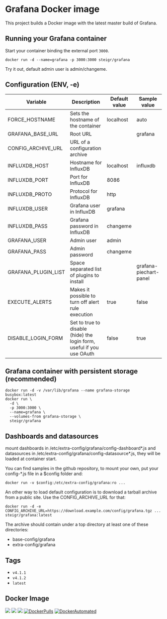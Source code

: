 # Grafana Docker image

This project builds a Docker image with the latest master build of Grafana.

## Running your Grafana container

Start your container binding the external port `3000`.

    docker run -d --name=grafana -p 3000:3000 steigr/grafana

Try it out, default admin user is admin/changeme.

## Configuration (ENV, -e)

Variable | Description | Default value | Sample value 
-------- | ----------- | ------------- | ------------
FORCE_HOSTNAME | Sets the hostname of the container | localhost | auto 
GRAFANA_BASE_URL | Root URL | | grafana
CONFIG_ARCHIVE_URL | URL of a configuration archive | | 
INFLUXDB_HOST | Hostname for InfluxDB | localhost | influxdb
INFLUXDB_PORT | Port for InfluxDB | 8086 |
INFLUXDB_PROTO | Protocol for InfluxDB | http |
INFLUXDB_USER | Grafana user in InfluxDB | grafana |
INFLUXDB_PASS | Grafana password in InfluxDB | changeme |
GRAFANA_USER | Admin user | admin |
GRAFANA_PASS | Admin password | changeme |
GRAFANA_PLUGIN_LIST | Space separated list of plugins to install | | grafana-piechart-panel
EXECUTE_ALERTS | Makes it possible to turn off alert rule execution | true | false
DISABLE_LOGIN_FORM | Set to true to disable (hide) the login form, useful if you use OAuth | false | true

## Grafana container with persistent storage (recommended)

    docker run -d -v /var/lib/grafana --name grafana-storage busybox:latest
    docker run \
      -d \
      -p 3000:3000 \
      --name=grafana \
      --volumes-from grafana-storage \
      steigr/grafana

## Dashboards and datasources

mount dashboards in /etc/extra-config/grafana/config-dashboard*.js and datasources in /etc/extra-config/grafana/config-datasource*.js, they will be loaded at container start.

You can find samples in the github repository, to mount your own, put your config-*.js file in a $config folder and:

    docker run -v $config:/etc/extra-config/grafana:ro ...

An other way to load default configuration is to download a tarball archive from a public site. Use the CONFIG_ARCHIVE_URL for that:

    docker run -d -e CONFIG_ARCHIVE_URL=https://download.example.com/config/grafana.tgz ... steigr/grafana:latest

The archive should contain under a top directory at least one of these directories:
- base-config/grafana
- extra-config/grafana

## Tags

- ```v4.1.1```
- ```v4.1.2```
- ```latest```

## Docker Image

[![](https://images.microbadger.com/badges/image/steigr/grafana.svg)](http://microbadger.com/images/steigr/grafana)
[![](https://images.microbadger.com/badges/version/steigr/grafana.svg)](http://microbadger.com/images/steigr/grafana)
[![](https://images.microbadger.com/badges/commit/steigr/grafana.svg)](http://microbadger.com/images/steigr/grafana)
[![DockerPulls](https://img.shields.io/docker/pulls/steigr/grafana.svg)](https://registry.hub.docker.com/u/steigr/grafana/)
[![DockerAutomated](https://img.shields.io/docker/automated/steigr/grafana.svg)](https://registry.hub.docker.com/u/steigr/grafana/)
